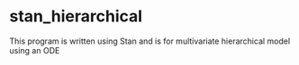 # stan_hierarchical

This program is written using Stan and is for multivariate hierarchical model using an ODE 